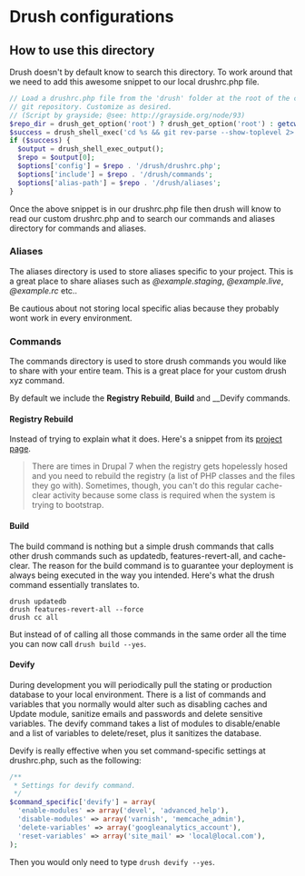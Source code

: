 Drush configurations
====================

## How to use this directory

Drush doesn't by default know to search this directory. To work around that we
need to add this awesome snippet to our local drushrc.php file.

```php
// Load a drushrc.php file from the 'drush' folder at the root of the current
// git repository. Customize as desired.
// (Script by grayside; @see: http://grayside.org/node/93)
$repo_dir = drush_get_option('root') ? drush_get_option('root') : getcwd();
$success = drush_shell_exec('cd %s && git rev-parse --show-toplevel 2> ' . drush_bit_bucket(), $repo_dir);
if ($success) {
  $output = drush_shell_exec_output();
  $repo = $output[0];
  $options['config'] = $repo . '/drush/drushrc.php';
  $options['include'] = $repo . '/drush/commands';
  $options['alias-path'] = $repo . '/drush/aliases';
}
```

Once the above snippet is in our drushrc.php file then drush will know to read our
custom drushrc.php and to search our commands and aliases directory for commands
and aliases.

### Aliases

The aliases directory is used to store aliases specific to your project. This is
a great place to share aliases such as _@example.staging_, _@example.live_,
_@example.rc_ etc..

Be cautious about not storing local specific alias because they probably wont
work in every environment.

### Commands

The commands directory is used to store drush commands you would like to share
with your entire team. This is a great place for your custom drush xyz command.

By default we include the __Registry Rebuild__, __Build__ and __Devify commands.

#### Registry Rebuild

Instead of trying to explain what it does. Here's a snippet from its
[project page](http://drupal.org/project/registry_rebuild).

> There are times in Drupal 7 when the registry gets hopelessly hosed and you
  need to rebuild the registry (a list of PHP classes and the files they go
  with). Sometimes, though, you can't do this regular cache-clear activity
  because some class is required when the system is trying to bootstrap.

#### Build

The build command is nothing but a simple drush commands that calls other drush
commands such as updatedb, features-revert-all, and cache-clear. The reason for
the build command is to guarantee your deployment is always being executed in
the way you intended. Here's what the drush command essentially translates to.

    drush updatedb
    drush features-revert-all --force
    drush cc all

But instead of of calling all those commands in the same order all the time you
can now call `drush build --yes`.

#### Devify

During development you will periodically pull the stating or production database
to your local environment. There is a list of commands and variables that you
normally would alter such as disabling caches and Update module, sanitize emails
and passwords and delete sensitive variables. The devify command takes a list of
modules to disable/enable and a list of variables to delete/reset, plus it
sanitizes the database.

Devify is really effective when you set command-specific settings at drushrc.php, such
as the following:

```php
/**
 * Settings for devify command.
 */
$command_specific['devify'] = array(
  'enable-modules' => array('devel', 'advanced_help'),
  'disable-modules' => array('varnish', 'memcache_admin'),
  'delete-variables' => array('googleanalytics_account'),
  'reset-variables' => array('site_mail' => 'local@local.com'),
);
```

Then you would only need to type `drush devify --yes`.
